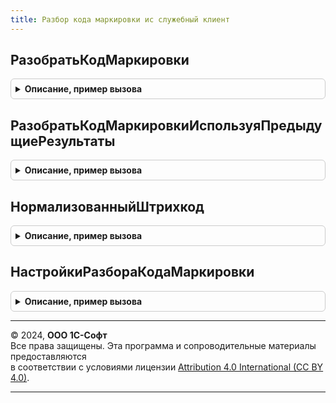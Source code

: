 ```yaml
---
title: Разбор кода маркировки ис служебный клиент
---
```



## РазобратьКодМаркировки
<details style="margin: 1em 0; padding: 0.5em; border: 1px solid #ccc; border-radius: 6px;">

<summary style="font-weight: bold; cursor: pointer;">Описание, пример вызова</summary>

```bsl

// Выполняет разбор кода маркировки.
//
// Параметры:
//   ДанныеДляРазбора - Строка, Структура из см. МенеджерОборудованияМаркировкаКлиентСервер.РазобратьСтрокуШтрихкодаGS1 - код маркировки, либо данные разбора.
//   ВидыПродукции - ПеречислениеСсылка.ВидыПродукцииИС, Массив из ПеречислениеСсылка.ВидыПродукцииИС - фильтр по виду продукции.
//   ПримечаниеКРезультатуРазбора - Структура - содержит:
//      * ИдентификаторОшибки - см. РазборКодаМаркировкиИССлужебныйКлиентСервер.ИдентификаторыОшибокРазбораКодаМаркировки
//      * ТекстОшибки - Строка
//      * РезультатРазбора - Массив из см. РазборКодаМаркировкиИССлужебныйКлиентСервер.НовыйРезультатРазбораКодаМаркировки
//   Настройки - см. НастройкиРазбораКодаМаркировки
//   ПользовательскиеПараметры - см. РазборКодаМаркировкиИССлужебныйКлиентСервер.ПользовательскиеПараметрыРазбораКодаМаркировки
//
// Возвращаемое значение:
//    - Неопределено - если код маркировки разобрать не удалось.
//    - см. РазборКодаМаркировкиИССлужебныйКлиентСервер.НовыйРезультатРазбораКодаМаркировки
//
Функция РазобратьКодМаркировки(Знач ДанныеДляРазбора, ВидыПродукции = Неопределено, ПримечаниеКРезультатуРазбора = Неопределено, Знач Настройки = Неопределено, Знач ПользовательскиеПараметры = Неопределено) Экспорт
```

Пример вызова
```bsl
Результат = РазборКодаМаркировкиИССлужебныйКлиент.РазобратьКодМаркировки(ДанныеДляРазбора, ВидыПродукции, ПримечаниеКРезультатуРазбора, Настройки, ПользовательскиеПараметры);
```
</details>

## РазобратьКодМаркировкиИспользуяПредыдущиеРезультаты
<details style="margin: 1em 0; padding: 0.5em; border: 1px solid #ccc; border-radius: 6px;">

<summary style="font-weight: bold; cursor: pointer;">Описание, пример вызова</summary>

```bsl

// Выполняет разбор кода маркировки.
//
// Параметры:
//   ДанныеДляРазбора - Строка, Структура из см. МенеджерОборудованияМаркировкаКлиентСервер.РазобратьСтрокуШтрихкодаGS1 - код маркировки, либо данные разбора.
//   КешНастроекРазбораКодаМаркировки - см. РазборКодаМаркировкиИССлужебныйКлиентСервер.ИнициализироватьНастройкиИспользующиеРезультатыПредыдущихРазборов.
//   ВидыПродукции - ПеречислениеСсылка.ВидыПродукцииИС, Массив из ПеречислениеСсылка.ВидыПродукцииИС - фильтр по виду продукции.
//   ПримечаниеКРезультатуРазбора - Структура - содержит:
//      * ИдентификаторОшибки - см. РазборКодаМаркировкиИССлужебныйКлиентСервер.ИдентификаторыОшибокРазбораКодаМаркировки
//      * ТекстОшибки - Строка
//      * РезультатРазбора - Массив из см. РазборКодаМаркировкиИССлужебныйКлиентСервер.НовыйРезультатРазбораКодаМаркировки
//   Настройки - см. РазборКодаМаркировкиИССлужебныйКлиент.НастройкиРазбораКодаМаркировки.
//   ПользовательскиеПараметры - см. РазборКодаМаркировкиИССлужебныйКлиентСервер.ПользовательскиеПараметрыРазбораКодаМаркировки.
//
// Возвращаемое значение:
//    Неопределено - если код маркировки разобрать не удалось,
//    см. РазборКодаМаркировкиИССлужебныйКлиентСервер.НовыйРезультатРазбораКодаМаркировки.
//
//@skip-check method-too-many-params
Функция РазобратьКодМаркировкиИспользуяПредыдущиеРезультаты(Знач ДанныеДляРазбора, КешНастроекРазбораКодаМаркировки, ВидыПродукции = Неопределено, ПримечаниеКРезультатуРазбора = Неопределено, Знач Настройки = Неопределено, Знач ПользовательскиеПараметры = Неопределено) Экспорт
```

Пример вызова
```bsl
Результат = РазборКодаМаркировкиИССлужебныйКлиент.РазобратьКодМаркировкиИспользуяПредыдущиеРезультаты(ДанныеДляРазбора, КешНастроекРазбораКодаМаркировки, ВидыПродукции, ПримечаниеКРезультатуРазбора, Настройки, ПользовательскиеПараметры);
```
</details>

## НормализованныйШтрихкод
<details style="margin: 1em 0; padding: 0.5em; border: 1px solid #ccc; border-radius: 6px;">

<summary style="font-weight: bold; cursor: pointer;">Описание, пример вызова</summary>

```bsl

Функция НормализованныйШтрихкод(Штрихкод, ВидПродукции, КэшДанныхРазбора = Неопределено, ПользовательскиеПараметрыРазбора = Неопределено) Экспорт
```

Пример вызова
```bsl
Результат = РазборКодаМаркировкиИССлужебныйКлиент.НормализованныйШтрихкод(Штрихкод, ВидПродукции, КэшДанныхРазбора, ПользовательскиеПараметрыРазбора);
```
</details>

## НастройкиРазбораКодаМаркировки
<details style="margin: 1em 0; padding: 0.5em; border: 1px solid #ccc; border-radius: 6px;">

<summary style="font-weight: bold; cursor: pointer;">Описание, пример вызова</summary>

```bsl

Функция НастройкиРазбораКодаМаркировки(ВидыПродукции = Неопределено, ТолькоУчитываемыеВидыПродукции = Истина) Экспорт
```

Пример вызова
```bsl
Результат = РазборКодаМаркировкиИССлужебныйКлиент.НастройкиРазбораКодаМаркировки(ВидыПродукции, ТолькоУчитываемыеВидыПродукции);
```
</details>

---

© 2024, **ООО 1С-Софт**  
Все права защищены. Эта программа и сопроводительные материалы предоставляются  
в соответствии с условиями лицензии [Attribution 4.0 International (CC BY 4.0)](https://creativecommons.org/licenses/by/4.0/legalcode).

---

